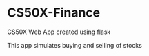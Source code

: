 # CS50X-Finance

CS50X Web App created using flask

This app simulates buying and selling of stocks
